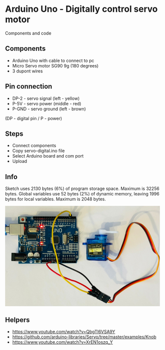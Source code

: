 # Arduino Uno - Digitally control servo motor
Components and code

## Components
- Arduino Uno with cable to connect to pc
- Micro Servo motor SG90 9g (180 degrees)
- 3 dupont wires

## Pin connection
- DP-2 - servo signal (left - yellow)
- P-5V - servo power (middle - red)
- P-GND - servo ground (left - brown)

(DP - digital pin / P - power)

## Steps
- Connect components
- Copy servo-digital.ino file
- Select Arduino board and com port
- Upload

## Info
Sketch uses 2130 bytes (6%) of program storage space. Maximum is 32256 bytes.
Global variables use 52 bytes (2%) of dynamic memory, leaving 1996 bytes for local variables. Maximum is 2048 bytes.

![Arduino digitally controlling servo motor](board-servo-digital.jpg)

## Helpers
- https://www.youtube.com/watch?v=QbgTl6VSA9Y
- https://github.com/arduino-libraries/Servo/tree/master/examples/Knob
- https://www.youtube.com/watch?v=XrEN1oszq_Y
